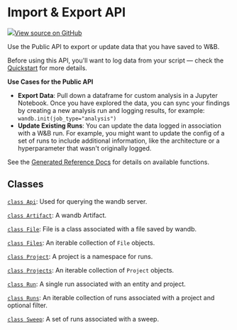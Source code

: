 # Import & Export API

[![](https://www.tensorflow.org/images/GitHub-Mark-32px.png)View source on GitHub](https://www.github.com/wandb/client/tree/v0.11.1/wandb/__init__.py)

Use the Public API to export or update data that you have saved to W&B.

Before using this API, you'll want to log data from your script — check the [Quickstart](https://docs.wandb.ai/quickstart) for more details.

**Use Cases for the Public API**

* **Export Data**: Pull down a dataframe for custom analysis in a Jupyter Notebook. Once you have explored the data, you can sync your findings by creating a new analysis run and logging results, for example: `wandb.init(job_type="analysis")`
* **Update Existing Runs**: You can update the data logged in association with a W&B run. For example, you might want to update the config of a set of runs to include additional information, like the architecture or a hyperparameter that wasn't originally logged.

See the [Generated Reference Docs](https://docs.wandb.ai/ref) for details on available functions.

## Classes

[`class Api`](api.md): Used for querying the wandb server.

[`class Artifact`](artifact.md): A wandb Artifact.

[`class File`](file.md): File is a class associated with a file saved by wandb.

[`class Files`](files.md): An iterable collection of `File` objects.

[`class Project`](project.md): A project is a namespace for runs.

[`class Projects`](projects.md): An iterable collection of `Project` objects.

[`class Run`](run.md): A single run associated with an entity and project.

[`class Runs`](runs.md): An iterable collection of runs associated with a project and optional filter.

[`class Sweep`](sweep.md): A set of runs associated with a sweep.

